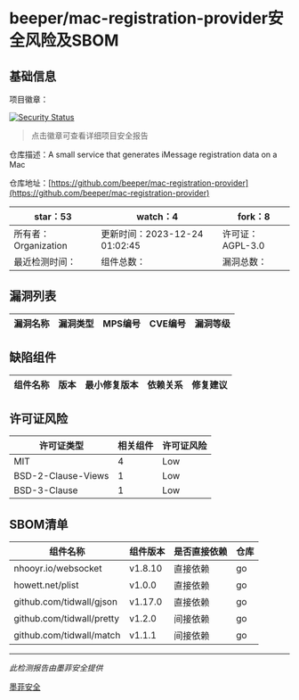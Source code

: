 # beeper/mac-registration-provider安全风险及SBOM

## 基础信息

项目徽章：

[![Security Status](https://www.murphysec.com/platform3/v31/badge/1738628684754612224.svg)](https://www.murphysec.com/console/report/1738628466994737152/1738628684754612224)

> 点击徽章可查看详细项目安全报告

仓库描述：A small service that generates iMessage registration data on a Mac

仓库地址：[https://github.com/beeper/mac-registration-provider](https://github.com/beeper/mac-registration-provider)

| star：53 | watch：4 | fork：8 |
| ----------- | -------------- | ------------ |
| 所有者：Organization | 更新时间：2023-12-24 01:02:45 | 许可证：AGPL-3.0 |
| 最近检测时间： | 组件总数： | 漏洞总数： |




## 漏洞列表

| 漏洞名称 | 漏洞类型 | MPS编号 | CVE编号 | 漏洞等级 |
| ------- | ------ | ------- | ------ | ----- |





## 缺陷组件

| 组件名称 | 版本 | 最小修复版本 | 依赖关系 | 修复建议 |
| -------- | ---- | ------------ | -------- | -------- |





## 许可证风险

| 许可证类型 | 相关组件 | 许可证风险 |
| ---------- | -------- | ---------- |
|MIT|4|Low|
|BSD-2-Clause-Views|1|Low|
|BSD-3-Clause|1|Low|




## SBOM清单

| 组件名称 | 组件版本 | 是否直接依赖 | 仓库 |
| -------- | -------- | ------------ | ---- |
|nhooyr.io/websocket|v1.8.10|直接依赖|go|
|howett.net/plist|v1.0.0|直接依赖|go|
|github.com/tidwall/gjson|v1.17.0|直接依赖|go|
|github.com/tidwall/pretty|v1.2.0|间接依赖|go|
|github.com/tidwall/match|v1.1.1|间接依赖|go|


------

*此检测报告由墨菲安全提供*

[墨菲安全](www.murphysec.com)